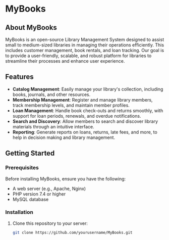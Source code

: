 # MyBooks

## About MyBooks
MyBooks is an open-source Library Management System designed to assist small to medium-sized libraries in managing their operations efficiently. This includes customer management, book rentals, and loan tracking. Our goal is to provide a user-friendly, scalable, and robust platform for libraries to streamline their processes and enhance user experience.

## Features
- **Catalog Management**: Easily manage your library's collection, including books, journals, and other resources.
- **Membership Management**: Register and manage library members, track membership levels, and maintain member profiles.
- **Loan Management**: Handle book check-outs and returns smoothly, with support for loan periods, renewals, and overdue notifications.
- **Search and Discovery**: Allow members to search and discover library materials through an intuitive interface.
- **Reporting**: Generate reports on loans, returns, late fees, and more, to help in decision making and library management.

## Getting Started

### Prerequisites
Before installing MyBooks, ensure you have the following:
- A web server (e.g., Apache, Nginx)
- PHP version 7.4 or higher
- MySQL database

### Installation
1. Clone this repository to your server:
   ```bash
   git clone https://github.com/yourusername/MyBooks.git
